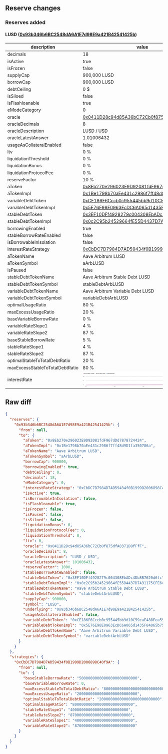 ## Reserve changes

### Reserves added

#### LUSD ([0x93b346b6BC2548dA6A1E7d98E9a421B42541425b](https://arbiscan.io/address/0x93b346b6BC2548dA6A1E7d98E9a421B42541425b))

| description | value |
| --- | --- |
| decimals | 18 |
| isActive | true |
| isFrozen | false |
| supplyCap | 900,000 LUSD |
| borrowCap | 900,000 LUSD |
| debtCeiling | 0 $ |
| isSiloed | false |
| isFlashloanable | true |
| eModeCategory | 0 |
| oracle | [0x0411D28c94d85A36bC72Cb0f875dfA8371D8fFfF](https://arbiscan.io/address/0x0411D28c94d85A36bC72Cb0f875dfA8371D8fFfF) |
| oracleDecimals | 8 |
| oracleDescription | LUSD / USD |
| oracleLatestAnswer | 1.01006432 |
| usageAsCollateralEnabled | false |
| ltv | 0 % |
| liquidationThreshold | 0 % |
| liquidationBonus | 0 % |
| liquidationProtocolFee | 0 % |
| reserveFactor | 10 % |
| aToken | [0x8Eb270e296023E9D92081fdF967dDd7878724424](https://arbiscan.io/address/0x8Eb270e296023E9D92081fdF967dDd7878724424) |
| aTokenImpl | [0x1Be1798b70aEe431c2986f7ff48d9D1fa350786a](https://arbiscan.io/address/0x1Be1798b70aEe431c2986f7ff48d9D1fa350786a) |
| variableDebtToken | [0xCE186F6Cccb0c955445bb9d10C59caE488Fea559](https://arbiscan.io/address/0xCE186F6Cccb0c955445bb9d10C59caE488Fea559) |
| variableDebtTokenImpl | [0x5E76E98E0963EcDC6A065d1435F84065b7523f39](https://arbiscan.io/address/0x5E76E98E0963EcDC6A065d1435F84065b7523f39) |
| stableDebtToken | [0x3EF10DFf4928279c004308EbADc4Db8B7620d6fc](https://arbiscan.io/address/0x3EF10DFf4928279c004308EbADc4Db8B7620d6fc) |
| stableDebtTokenImpl | [0x0c2C95b24529664fE55D4437D7A31175CFE6c4f7](https://arbiscan.io/address/0x0c2C95b24529664fE55D4437D7A31175CFE6c4f7) |
| borrowingEnabled | true |
| stableBorrowRateEnabled | false |
| isBorrowableInIsolation | false |
| interestRateStrategy | [0xCbDC7D7984D7AD59434f0B1999D2006898C40f9A](https://arbiscan.io/address/0xCbDC7D7984D7AD59434f0B1999D2006898C40f9A) |
| aTokenName | Aave Arbitrum LUSD |
| aTokenSymbol | aArbLUSD |
| isPaused | false |
| stableDebtTokenName | Aave Arbitrum Stable Debt LUSD |
| stableDebtTokenSymbol | stableDebtArbLUSD |
| variableDebtTokenName | Aave Arbitrum Variable Debt LUSD |
| variableDebtTokenSymbol | variableDebtArbLUSD |
| optimalUsageRatio | 80 % |
| maxExcessUsageRatio | 20 % |
| baseVariableBorrowRate | 0 % |
| variableRateSlope1 | 4 % |
| variableRateSlope2 | 87 % |
| baseStableBorrowRate | 5 % |
| stableRateSlope1 | 4 % |
| stableRateSlope2 | 87 % |
| optimalStableToTotalDebtRatio | 20 % |
| maxExcessStableToTotalDebtRatio | 80 % |
| interestRate | ![ir](/.assets/43ce89e3d7fc2289843c17d09906ba45f0b42148.svg) |


## Raw diff

```json
{
  "reserves": {
    "0x93b346b6BC2548dA6A1E7d98E9a421B42541425b": {
      "from": null,
      "to": {
        "aToken": "0x8Eb270e296023E9D92081fdF967dDd7878724424",
        "aTokenImpl": "0x1Be1798b70aEe431c2986f7ff48d9D1fa350786a",
        "aTokenName": "Aave Arbitrum LUSD",
        "aTokenSymbol": "aArbLUSD",
        "borrowCap": 900000,
        "borrowingEnabled": true,
        "debtCeiling": 0,
        "decimals": 18,
        "eModeCategory": 0,
        "interestRateStrategy": "0xCbDC7D7984D7AD59434f0B1999D2006898C40f9A",
        "isActive": true,
        "isBorrowableInIsolation": false,
        "isFlashloanable": true,
        "isFrozen": false,
        "isPaused": false,
        "isSiloed": false,
        "liquidationBonus": 0,
        "liquidationProtocolFee": 0,
        "liquidationThreshold": 0,
        "ltv": 0,
        "oracle": "0x0411D28c94d85A36bC72Cb0f875dfA8371D8fFfF",
        "oracleDecimals": 8,
        "oracleDescription": "LUSD / USD",
        "oracleLatestAnswer": 101006432,
        "reserveFactor": 1000,
        "stableBorrowRateEnabled": false,
        "stableDebtToken": "0x3EF10DFf4928279c004308EbADc4Db8B7620d6fc",
        "stableDebtTokenImpl": "0x0c2C95b24529664fE55D4437D7A31175CFE6c4f7",
        "stableDebtTokenName": "Aave Arbitrum Stable Debt LUSD",
        "stableDebtTokenSymbol": "stableDebtArbLUSD",
        "supplyCap": 900000,
        "symbol": "LUSD",
        "underlying": "0x93b346b6BC2548dA6A1E7d98E9a421B42541425b",
        "usageAsCollateralEnabled": false,
        "variableDebtToken": "0xCE186F6Cccb0c955445bb9d10C59caE488Fea559",
        "variableDebtTokenImpl": "0x5E76E98E0963EcDC6A065d1435F84065b7523f39",
        "variableDebtTokenName": "Aave Arbitrum Variable Debt LUSD",
        "variableDebtTokenSymbol": "variableDebtArbLUSD"
      }
    }
  },
  "strategies": {
    "0xCbDC7D7984D7AD59434f0B1999D2006898C40f9A": {
      "from": null,
      "to": {
        "baseStableBorrowRate": "50000000000000000000000000",
        "baseVariableBorrowRate": 0,
        "maxExcessStableToTotalDebtRatio": "800000000000000000000000000",
        "maxExcessUsageRatio": "200000000000000000000000000",
        "optimalStableToTotalDebtRatio": "200000000000000000000000000",
        "optimalUsageRatio": "800000000000000000000000000",
        "stableRateSlope1": "40000000000000000000000000",
        "stableRateSlope2": "870000000000000000000000000",
        "variableRateSlope1": "40000000000000000000000000",
        "variableRateSlope2": "870000000000000000000000000"
      }
    }
  }
}
```